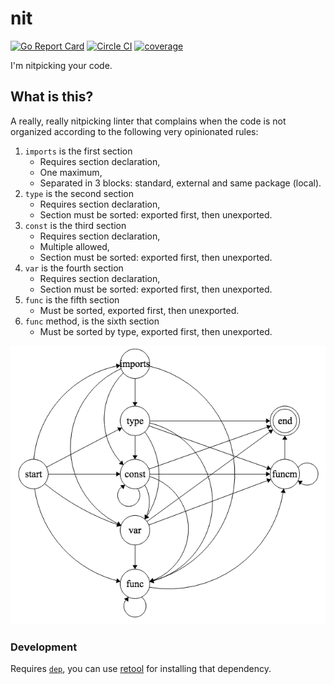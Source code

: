 # nit

[![Go Report Card](https://goreportcard.com/badge/github.com/MarioCarrion/nit)](https://goreportcard.com/report/github.com/MarioCarrion/nit)
[![Circle CI](https://circleci.com/gh/MarioCarrion/nit.svg?style=svg)](https://circleci.com/gh/MarioCarrion/nit)
[![coverage](https://gocover.io/_badge/github.com/MarioCarrion/nit?0 "coverage")](http://gocover.io/github.com/MarioCarrion/nit)

I'm nitpicking your code.

## What is this?

A really, really nitpicking linter that complains when the code is not organized according to the following very opinionated rules:

1. `imports` is the first section
   * Requires section declaration,
   * One maximum,
   * Separated in 3 blocks: standard, external and same package (local).
1. `type` is the second section
   * Requires section declaration,
   * Section must be sorted: exported first, then unexported.
1. `const` is the third section
   * Requires section declaration,
   * Multiple allowed,
   * Section must be sorted: exported first, then unexported.
1. `var` is the fourth section
   * Requires section declaration,
   * Section must be sorted: exported first, then unexported.
1. `func` is the fifth section
   * Must be sorted, exported first, then unexported.
1. `func` method, is the sixth section
   * Must be sorted by type, exported first, then unexported.

![code](code.png "code organization in file")

### Development

Requires [`dep`](https://github.com/golang/dep), you can use [retool](https://github.com/twitchtv/retool) for installing that dependency.
